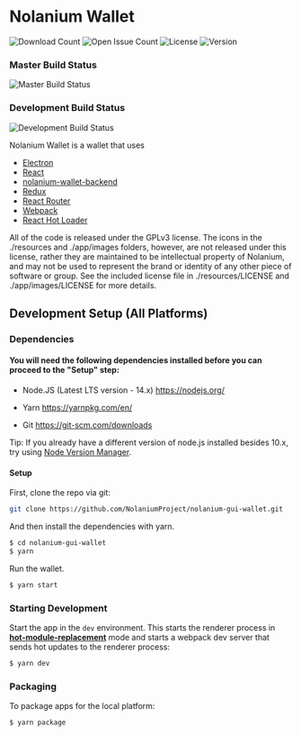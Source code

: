 # Nolanium Wallet

![Download Count](https://img.shields.io/github/downloads/NolaniumProject/nolanium-gui-wallet/total.svg)
![Open Issue Count](https://img.shields.io/github/issues/NolaniumProject/nolanium-gui-wallet)
![License](https://img.shields.io/github/license/NolaniumProject/nolanium-gui-wallet)
![Version](https://img.shields.io/github/v/release/NolaniumProject/nolanium-gui-wallet)

### Master Build Status

![Master Build Status](https://github.com/NolaniumProject/nolanium-gui-wallet/workflows/Build/badge.svg?branch=master)

### Development Build Status

![Development Build Status](https://github.com/NolaniumProject/nolanium-gui-wallet/workflows/Build/badge.svg?branch=development)

Nolanium Wallet is a wallet that uses

- [Electron](http://electron.atom.io/)
- [React](https://facebook.github.io/react/)
- [nolanium-wallet-backend](https://github.com/NolaniumProject/nolanium-gui-wallet-backend)
- [Redux](https://github.com/reactjs/redux)
- [React Router](https://github.com/reactjs/react-router)
- [Webpack](http://webpack.github.io/docs/)
- [React Hot Loader](https://github.com/gaearon/react-hot-loader)

All of the code is released under the GPLv3 license. The icons in the ./resources and ./app/images folders, however, are not released under this license, rather they are maintained to be intellectual property of Nolanium, and may not be used to represent the brand or identity of any other piece of software or group. See the included license file in ./resources/LICENSE and ./app/images/LICENSE for more details.

## Development Setup (All Platforms)

### Dependencies

#### You will need the following dependencies installed before you can proceed to the "Setup" step:

- Node.JS (Latest LTS version - 14.x) https://nodejs.org/

- Yarn https://yarnpkg.com/en/

- Git https://git-scm.com/downloads

Tip: If you already have a different version of node.js installed besides 10.x, try using [Node Version Manager](https://github.com/nvm-sh/nvm#install--update-script).

#### Setup

First, clone the repo via git:

```bash
git clone https://github.com/NolaniumProject/nolanium-gui-wallet.git
```

And then install the dependencies with yarn.

```bash
$ cd nolanium-gui-wallet
$ yarn
```

Run the wallet.

```bash
$ yarn start
```

### Starting Development

Start the app in the `dev` environment. This starts the renderer process in [**hot-module-replacement**](https://webpack.js.org/guides/hmr-react/) mode and starts a webpack dev server that sends hot updates to the renderer process:

```bash
$ yarn dev
```

### Packaging

To package apps for the local platform:

```bash
$ yarn package
```